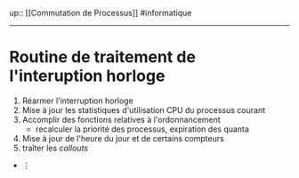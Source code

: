 up:: [[Commutation de Processus]]
#informatique 

----

# Routine de traitement de l'interuption horloge
 1. Réarmer l'interruption horloge 
 2. Mise à jour les statistiques d'utilisation CPU du processus courant
 3. Accomplir des fonctions relatives à l'ordonnancement 
     - recalculer la priorité des processus, expiration des quanta
 4. Mise à jour de l'heure du jour et de certains compteurs
 5. traîter les *callouts*
 - $\vdots$


